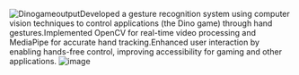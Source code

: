 ![Dinogameoutput](https://github.com/user-attachments/assets/ce1b0cca-27a2-4360-90b5-c1bc2ded0575)Developed a gesture recognition system using computer vision techniques to control applications (the Dino game) through hand gestures.Implemented OpenCV for real-time video processing and MediaPipe for accurate hand tracking.Enhanced user interaction by enabling hands-free control, improving accessibility for gaming and other applications.
![image](https://github.com/user-attachments/assets/a46a1257-9ddb-4332-91dc-3a89f0b05190)




